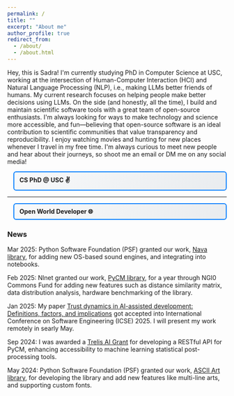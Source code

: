 ```yaml
---
permalink: /
title: ""
excerpt: "About me"
author_profile: true
redirect_from: 
  - /about/
  - /about.html
---
```

<style>
/* Consolidated styling for better cohesion */
.section-details {
  margin-left: 1em;
  margin-bottom: 1em;
}

.section-details > summary {
  cursor: pointer;
  padding: 8px 12px;
  border: 2px solid #007BFF;
  border-radius: 6px;
  background: linear-gradient(135deg, #f8f9fa 0%, #e9ecef 100%);
  font-weight: bold;
  transition: all 0.3s ease;
  display: list-item;
  list-style: none;
  position: relative;
}

.section-details > summary:hover {
  background: linear-gradient(135deg, #e3f2fd 0%, #bbdefb 100%);
  border-color: #0056b3;
  transform: translateY(-1px);
  box-shadow: 0 4px 8px rgba(0, 123, 255, 0.2);
}

.section-details > summary:before {
  /* content: "▶"; */
  position: absolute;
  left: 12px;
  transition: transform 0.3s ease;
  color: #007BFF;
  font-weight: bold;
}

.section-details[open] > summary:before {
  transform: rotate(90deg);
}

.section-details > div {
  margin-left: 1em;
  margin-top: 1em;
  padding: 1em;
  border-left: 3px solid #dee2e6;
  background-color: #f8f9fa;
}

.subsection-details {
  margin-left: 1em;
  margin-bottom: 0.5em;
}

.subsection-details > summary {
  cursor: pointer;
  padding: 6px 10px;
  border: 1px solid #6c757d;
  border-radius: 4px;
  background-color: #ffffff;
  transition: all 0.2s ease;
  font-weight: 500;
}

.subsection-details > summary:hover {
  background-color: #f1f3f4;
  border-color: #495057;
  transform: translateX(2px);
}

.subsection-details > div {
  margin-left: 1em;
  margin-top: 0.5em;
  padding: 0.75em;
  background-color: #ffffff;
  border-left: 2px solid #e9ecef;
}

.paper-button {
  display: inline-block;
  padding: 6px 12px;
  background-color: #007BFF;
  color: white;
  border-radius: 4px;
  font-size: 14px;
  text-align: center;
  cursor: pointer;
  text-decoration: none !important;
  margin-right: 8px;
  margin-bottom: 4px;
  transition: background-color 0.2s ease;
}

.paper-button:hover {
  background-color: #0056b3;
  color: white;
  text-decoration: none !important;
}
</style>

Hey, this is Sadra! I'm currently studying PhD in Computer Science at USC, working at the intersection of Human-Computer Interaction (HCI) and Natural Language Processing (NLP), i.e., making LLMs better friends of humans.
My current research focuses on helping people make better decisions using LLMs.
On the side (and honestly, all the time), I build and maintain scientific software tools with a great team of open-source enthusiasts.
I'm always looking for ways to make technology and science more accessible, and fun—believing that open-source software is an ideal contribution to scientific communities that value transparency and reproducibility.
I enjoy watching movies and hunting for new places whenever I travel in my free time.
I'm always curious to meet new people and hear about their journeys, so shoot me an email or DM me on any social media!
<details class="section-details">
<summary><b>CS PhD @ USC ✌️</b></summary><div>
The main problem I'm trying to solve is the integration of AI systems into human workflows—specifically, answering the question: "What is the core part of a task that AI cannot do, and how can AI assist humans in doing that?"
Helping humans tackle the hardest parts of their jobs—with AI as a consultant—is the overarching meta-goal of my current research.
To address this, I've explored several domains where large language models (LLMs) have been introduced but face full-integration challenges. These include software developers trusting code agents for programming, strategic decision-making in the board game Diplomacy, patients navigating conflicting medical advice, users with different knowledge backgrounds asking factual questions and researchers looking for scientific discussions in social media.
<br><br>
I'm currently in my second year and looking forward to exploring more domains to develop a taxonomy of these challenges and a framework that identifies the right interaction patterns and integration points for AI.
Throughout this journey, I've had the great opportunity to work with the Adaptive Computing Experience (ACE) Lab (Souti Chattopadhyay's lab @ GCS) and [CUTE LAB NAME] (Jonathan May's lab @ ISI).
<br><br>
You can find some of my publications below:
  <!-- Philipp's paper -->
  <details class="subsection-details">
    <summary>[ICSE25] <b>Trust dynamics in AI-assisted development: Definitions, factors, and implications,</b> <b><u>Sadra Sabouri</u></b>, Philipp Eibl, Xinyi Zhou, Morteza Ziyadi, Nenad Medvidovic, Lars Lindemann, Souti Chattopadhyay</summary><div>
    <a href="https://www.amazon.science/publications/trust-dynamics-in-ai-assisted-development-definitions-factors-and-implications" class="paper-button">Paper</a><br>
    We investigate how developers define, evaluate, and evolve trust in AI-generated code suggestions through a mixed-method study involving surveys and observations. We found that while comprehensibility and perceived correctness are key to trust decisions, developers often revise their choices, accepting only 52% of AI suggestions, highlighting the need for better real-time support and offering four validated guidelines to improve developer-AI collaboration.
  </div></details>
  <details class="subsection-details">
    <summary>[ACL25] <b>ELI-Why: Evaluating the Pedagogical Utility of Language Model Explanations,</b> Brihi Joshi, Keyu He, Sahana Ramnath, <b><u>Sadra Sabouri</u></b>, Kaitlyn Zhou, Souti Chattopadhyay, Swabha Swayamdipta, Xiang Ren</summary><div>
    <a href="https://arxiv.org/pdf/2506.14200" class="paper-button">Paper</a>
    <a href="https://github.com/INK-USC/ELI-Why" class="paper-button">Code</a>
    <a href="https://huggingface.co/collections/INK-USC/eli-why-6849086c86556f7a2dd7c686"><img src="https://img.shields.io/badge/%F0%9F%A4%97%20Hugging%20Face-Data-blue"></a><br>
    We investigate how well language models adapt explanations to learners with varying educational backgrounds using ELI-Why, a benchmark of 13.4K "Why" questions. Through two human studies, we found that GPT-4 explanations align with intended grade levels only 50% of the time and are rated 20% less suitable for learners' needs compared to layperson-curated responses, revealing limitations in their pedagogical adaptability.
  </div></details>
<br>
Always happy to chat, collaborate, or just hear what you're working on; feel free to reach out!
</div></details>
<hr>
<details class="section-details">
<summary><b>Open World Developer 🌐</b></summary><div>
Open-sourcing research in NLP has lead to breakthroughs like ChatGPT, but generative AI also makes it easier to produce convincing yet flawed content in research communities.
This poses a sense of Frankenstein-Trojan threat to scientific integrity.
Committed to open science and reproducibility, I focus on building scientific software that ensures transparency.
With a group of my friends, I co-founded <a href="https://github.com/openscilab/">OpenSciLab</a> to develop open-source tools toward this goal.
<br><br>
Below is a topic-based summary of my work, including those through OpenSciLab, dataset releases and independent projects:
  <details class="subsection-details">
    <summary>Natural Language Processing and Large Language Models</summary><div>
    <!-- exprand -->
    <!-- tocount -->
    <!-- xnum -->
      <details class="subsection-details">
      <summary>Memor: Managing and Transferring Conversational Memory Across LLMs</summary><div>
      <a href="https://github.com/openscilab/memor/"><img src="https://img.shields.io/github/stars/openscilab/memor.svg?style=social&logo=github&label=Stars"></a>
      <a href="https://github.com/openscilab/memor/"><img src="https://img.shields.io/github/forks/openscilab/memor.svg?style=social&logo=github&label=Forks"></a>
      <a href="http://pepy.tech/project/memor"><img src="http://pepy.tech/badge/memor"></a><br>
      Memor is designed to help users manage the memory of their interactions with Large Language Models (LLMs). It enables users to access and utilize the history of their conversations when prompting LLMs. That would create a more personalized and context-aware experience. Users can select specific parts of past interactions with one LLM and share them with another. By bridging the gap between isolated LLM instances, Memor revolutionizes the way users interact with AI by making transitions between models smoother.
      </div></details>
      <details class="subsection-details">
      <summary>[JAIAI] <b>naab: A ready-to-use plug-and-play corpus for Farsi,</b> <b><u>Sadra Sabouri</u></b>, Elnaz Rahmati, Soroush Gooran, Hossein Sameti</summary><div>
      <a href="https://arxiv.org/pdf/2208.13486" class="paper-button">Paper</a>
      <a href="https://huggingface.co/datasets/SLPL/naab"><img src="https://img.shields.io/badge/%F0%9F%A4%97%20Hugging%20Face-Data-blue"></a><br>
      The issue of large training data is (was at that time :D) emerging more in lower resource languages - like Farsi. We propose naab a hue cleaned and ready-to-use open-source textual corpus in Farsi. It contains about 130GB of data, 250 million paragraphs, and 15 billion words. The project name is derived from the Farsi word NAAB which means pure and high grade.
      </div></details>
      <details class="subsection-details">
      <summary>[ALP@NAACL25] <b>Parsipy: NLP toolkit for historical persian texts in Python,</b> Farhan Farsi, Parnian Fazel, Sepand Haghighi, <b><u>Sadra Sabouri</u></b>, Farzaneh Goshtasb, Nadia Hajipour, Ehsaneddin Asgari, Hossein Sameti</summary><div>
      <a href="https://aclanthology.org/2025.alp-1.17.pdf" class="paper-button">Paper</a><br>
      The study of historical languages presents unique challenges due to their complex orthographic systems, fragmentary textual evidence, and the absence of standardized digital representations of text in those languages. This work introduces an NLP toolkit designed to facilitate the analysis of historical Persian languages by offering modules for tokenization, lemmatization, part-of-speech tagging, phoneme-to-transliteration conversion, and word embedding.
      </div></details>
      <details class="subsection-details">
      <summary>[LoResMT@NAACL25] <b>PahGen: Generating Ancient Pahlavi Text via Grammar-guided Zero-shot Translation,</b> Farhan Farsi, Parnian Fazel, Farzaneh Goshtasb, Nadia Hajipour, <b><u>Sadra Sabouri</u></b>, Ehsaneddin Asgari, Hossein Sameti</summary><div>
      <a href="https://aclanthology.org/2025.loresmt-1.16.pdf" class="paper-button">Paper</a><br>
      Due to Pahlavi (middle Persian)'s limited digital presence and the scarcity of comprehensive linguistic resources, Pahlavi is at risk of extinction. This study introduces a framework to translate English text into Pahlavi. Our approach combines grammar-guided term extraction with zero-shot translation, leveraging large language models (LLMs) to generate syntactically and semantically accurate Pahlavi sentences. Finally using our framework, we generate a novel dataset of 360 expert-validated parallel English-Pahlavi texts.
      </div></details>
      <details class="subsection-details">
      <summary>[DialDoc@ACL22] <b>Docalog: Multi-document Dialogue System using Transformer-based Span Retrieval,</b> Sayed Hesam Alavian, Ali Satvaty, <b><u>Sadra Sabouri</u></b>, Ehsaneddin Asgari, Hossein Sameti</summary><div>
      <a href="https://aclanthology.org/2022.dialdoc-1.16.pdf" class="paper-button">Paper</a><br>
      This paper discusses our proposed approach, Docalog, for the DialDoc-22 (MultiDoc2Dial) shared task which was part of my BSc. thesis. Docalog, has a three-stage pipeline consisting of (1) a document retriever model, (2) an answer span prediction model, and (3) an ultimate span picker deciding on the most likely answer span, out of all predicted spans.
      </div></details>
  </div></details>
  <details class="subsection-details">
    <summary>Speech Processing</summary><div>
      <details class="subsection-details">
        <summary>Nava: OS-Native Sound Engine in Python</summary><div>
        <a href="https://github.com/openscilab/nava/"><img src="https://img.shields.io/github/stars/openscilab/nava.svg?style=social&logo=github&label=Stars"></a>
        <a href="https://github.com/openscilab/nava/"><img src="https://img.shields.io/github/forks/openscilab/nava.svg?style=social&logo=github&label=Forks"></a>
        <a href="http://pepy.tech/project/nava"><img src="http://pepy.tech/badge/nava"></a><br>
        Nava allows users to play sound in Python without any dependencies or platform restrictions. It is a cross-platform solution that runs on any operating system, including Windows, macOS, and Linux. Its lightweight and easy-to-use design makes Nava an ideal choice for developers looking to add sound functionality to their Python programs.
      </div></details>
      <details class="subsection-details">
        <summary>Sharif-Wav2Vec2.0: Wave2Vec2.0 Speech Processing Model Tailored for Farsi</summary><div>
        <a href="https://huggingface.co/SLPL/Sharif-wav2vec2"><img src="https://img.shields.io/badge/%F0%9F%A4%97%20Hugging%20Face-Model-blue"></a><br>
        The base model fine-tuned on 108 hours of Commonvoice's Farsi audio. Token set and the language models of that model changed to support special nuances of Farsi which wasn't there in English.
        More technically, we trained a 5gram using kenlm toolkit and used it in the processor which increased our accuracy on online ASR.
      </div></details>
  </div></details>
  <details class="subsection-details">
    <summary>Machine Learning (ML)</summary><div>
      <details class="subsection-details">
        <summary>PyCM: Multi-class confusion matrix library in Python</summary><div>
        <a href="https://github.com/sepandhaghighi/pycm/"><img src="https://img.shields.io/github/stars/sepandhaghighi/pycm.svg?style=social&logo=github&label=Stars"></a>
        <a href="https://github.com/sepandhaghighi/pycm/"><img src="https://img.shields.io/github/forks/sepandhaghighi/pycm.svg?style=social&logo=github&label=Forks"></a>
        <a href="http://pepy.tech/project/pycm"><img src="http://pepy.tech/badge/pycm"></a><br>
        PyCM is a tool for post-classification model evaluation that supports most class and overall statistic parameters. PyCM targeted mainly the data scientists that need a broad array of metrics for predictive models and accurate evaluation of a large variety of classifiers.
      </div></details>
  </div></details>
  <details class="subsection-details">
    <summary>Network</summary><div>
      <details class="subsection-details">
        <summary>PyRGG: Python Random Graph Generator</summary><div>
        <a href="https://github.com/sepandhaghighi/pyrgg/"><img src="https://img.shields.io/github/stars/sepandhaghighi/pyrgg.svg?style=social&logo=github&label=Stars"></a>
        <a href="https://github.com/sepandhaghighi/pyrgg/"><img src="https://img.shields.io/github/forks/sepandhaghighi/pyrgg.svg?style=social&logo=github&label=Forks"></a>
        <a href="http://pepy.tech/project/pyrgg"><img src="http://pepy.tech/badge/pyrgg"></a><br>
        PyRGG synthesizes random graph which can be useful in networks simulation. It supports multiple graph file formats, such as DIMACS-Graph files. It can generate graphs of various sizes and using different generation methods such as Erdős–Rényi-Gilbert, Erdős–Rényi, Stochastic Block Model.
      </div></details>
      <details class="subsection-details">
        <summary>IPSpot: A Python Tool to Fetch the System's IP Address</summary><div>
        <a href="https://github.com/openscilab/ipspot"><img src="https://img.shields.io/github/stars/openscilab/ipspot.svg?style=social&logo=github&label=Stars"></a>
        <a href="https://github.com/openscilab/ipspot"><img src="https://img.shields.io/github/forks/openscilab/ipspot.svg?style=social&logo=github&label=Forks"></a>
        <a href="http://pepy.tech/project/ipspot"><img src="http://pepy.tech/badge/ipspot"></a><br>
        IPSpot retrieves the system's IP address and location information. It supports public and private IPv4 and IPv6 detection using multiple API providers with a fallback mechanism for reliability.
      </div></details>
      <details class="subsection-details">
        <summary><b>Pymilo: A python library for ml I/O,</b> AmirHosein Rostami, Sepand Haghighi, <b><u>Sadra Sabouri</u></b>, Alireza Zolanvari</summary><div>
        <a href="https://arxiv.org/pdf/2501.00528" class="paper-button">Paper</a>
        <a href="https://github.com/openscilab/pymilo"><img src="https://img.shields.io/github/stars/openscilab/pymilo.svg?style=social&logo=github&label=Stars"></a>
        <a href="https://github.com/openscilab/pymilo"><img src="https://img.shields.io/github/forks/openscilab/pymilo.svg?style=social&logo=github&label=Forks"></a>
        <a href="http://pepy.tech/project/pymilo"><img src="http://pepy.tech/badge/pymilo"></a><br>
        PyMilo addresses the limitations of existing Machine Learning (ML) model storage formats by providing a transparent, reliable, and safe method for exporting and deploying trained models. Current formats, such as pickle and other binary formats, have significant problems, such as reliability, safety, and transparency issues. In contrast, PyMilo serializes ML models in a transparent non-executable format, enabling straightforward and safe model exchange.
      </div></details>
  </div></details>
  <details class="subsection-details">
    <summary>Art</summary><div>
      <details class="subsection-details">
        <summary><b>Samila: A Generative Art Generator,</b> <b><u>Sadra Sabouri</u></b>, Sepand Haghighi, Elena Masrour</summary><div>
        <a href="https://arxiv.org/pdf/2504.04298" class="paper-button">Paper</a>
        <a href="https://github.com/sepandhaghighi/samila"><img src="https://img.shields.io/github/stars/sepandhaghighi/samila.svg?style=social&logo=github&label=Stars"></a>
        <a href="https://github.com/sepandhaghighi/samila"><img src="https://img.shields.io/github/forks/sepandhaghighi/samila.svg?style=social&logo=github&label=Forks"></a>
        <a href="http://pepy.tech/project/samila"><img src="http://pepy.tech/badge/samila"></a><br>
        Samila lets you create images by randomly permuting many thousand points. The position of every single point is calculated by a formula, which has random parameters. Because of the randomness of the generation process you nearly can't reproduce any image unless you have the right seed for it. I highly encourage you to take a look at the paper if you're interested.
      </div></details>
      <details class="subsection-details">
        <summary>Art: ASCII art library for Python</summary><div>
        <a href="https://github.com/sepandhaghighi/art"><img src="https://img.shields.io/github/stars/sepandhaghighi/art.svg?style=social&logo=github&label=Stars"></a>
        <a href="https://github.com/sepandhaghighi/art"><img src="https://img.shields.io/github/forks/sepandhaghighi/art.svg?style=social&logo=github&label=Forks"></a>
        <a href="http://pepy.tech/project/art"><img src="http://pepy.tech/badge/art"></a><br>
        Art does the "smart" placement of typed special characters or letters to make a visual shape that is spread over multiple lines of text.
      </div></details>
  </div></details>
  <details class="subsection-details">
    <summary>Human Computer Interaction (HCI)</summary><div>
      <details class="subsection-details">
        <!-- Add Nafas' Paper with Studies -->
        <summary><b>Nafas: Breathing Gymnastics Application,</b> <b><u>Sadra Sabouri</u></b>, Sepand Haghighi</summary><div>
        <a href="https://github.com/sepandhaghighi/nafas"><img src="https://img.shields.io/github/stars/sepandhaghighi/nafas.svg?style=social&logo=github&label=Stars"></a>
        <a href="https://github.com/sepandhaghighi/nafas"><img src="https://img.shields.io/github/forks/sepandhaghighi/nafas.svg?style=social&logo=github&label=Forks"></a>
        <a href="http://pepy.tech/project/nafas"><img src="http://pepy.tech/badge/nafas"></a><br>
        Nafas is a collection of breathing gymnastics designed to reduce the exhaustion of long working hours with computer. With multiple breathing patterns, Nafas helps you find your way to a detoxified energetic workday and also improves your concentration by increasing the oxygen level. 
        <!-- We ran a user study to understand the library's users and tailor the features and programs to their style. -->
      </div></details>
      <details class="subsection-details">
        <summary>mytimer: A Timer for Command Line Enthusiasts</summary><div>
        <a href="https://github.com/sepandhaghighi/mytimer"><img src="https://img.shields.io/github/stars/sepandhaghighi/mytimer.svg?style=social&logo=github&label=Stars"></a>
        <a href="https://github.com/sepandhaghighi/mytimer"><img src="https://img.shields.io/github/forks/sepandhaghighi/mytimer.svg?style=social&logo=github&label=Forks"></a>
        <a href="http://pepy.tech/project/mytimer"><img src="http://pepy.tech/badge/mytimer"></a><br>
        MyTimer aims to provide a simple yet comprehensive timer for terminal users. This project allows users to set timers directly from their command line interface, making it convenient for those who spend a significant amount of time working in the terminal!
      </div></details>
  </div></details>
  <details class="subsection-details">
    <summary>Chemical Data Science</summary><div>
    <!-- Amin's paper -->
      <details class="subsection-details">
        <summary><b>Experimental dataset of electrochemical efficiency of a Direct Borohydride Fuel Cell (DBFC) with Pd/C, Pt/C and Pd decorated Ni–Co/rGO anode catalysts,</b> Sarmin Hamidi, <b><u>Sadra Sabouri</u></b>, Sepand Haghighi, Kasra Askari</summary><div>
        <a href="https://chemrxiv.org/engage/api-gateway/chemrxiv/assets/orp/resource/item/60c74a3e469df423a9f43ce2/original/experimental-dataset-of-electrochemical-efficiency-of-a-direct-borohydride-fuel-cell-dbfc-with-pd-c-pt-c-and-pd-decorated-ni-co-r-go-anode-catalysts.pdf" class="paper-button">Paper</a>
        <a href="https://github.com/ECSIM/dbfc-dataset"><img src="https://img.shields.io/github/stars/ECSIM/dbfc-dataset.svg?style=social&logo=github&label=Stars"></a>
        <a href="https://github.com/ECSIM/dbfc-dataset"><img src="https://img.shields.io/github/forks/ECSIM/dbfc-dataset.svg?style=social&logo=github&label=Forks"></a><br>
        Dataset includes Direct Borohydride Fuel Cell (DBFC) impedance and polarization test in anode with Pd/C, Pt/C and Pd decorated Ni–Co/rGO catalysts. Voltage, power density and resistance of DBFC change as a function of weight percent of Sodium Borohydride (%), applied voltage and amount of anode catalyst loading that are evaluated by polarization and impedance curves with using appropriate equivalent circuit of fuel cell.
      </div></details>
      <details class="subsection-details">
        <summary>OPEM: Open Source PEM Fuel Cell Simulation Tool</summary><div>
        <a href="https://github.com/ECSIM/opem"><img src="https://img.shields.io/github/stars/ECSIM/opem.svg?style=social&logo=github&label=Stars"></a>
        <a href="https://github.com/ECSIM/opem"><img src="https://img.shields.io/github/forks/ECSIM/opem.svg?style=social&logo=github&label=Forks"></a>
        <a href="http://pepy.tech/project/opem"><img src="http://pepy.tech/badge/opem"></a><br>
        The Open-Source PEMFC Simulation Tool (OPEM) is a modeling tool for evaluating the performance of proton exchange membrane fuel cells. This package is a combination of models (static/dynamic) that predict the optimum operating parameters of PEMFC. OPEM contained generic models that will accept as input, not only values of the operating variables such as anode and cathode feed gas, pressure and compositions, cell temperature and current density, but also cell parameters including the active area and membrane thickness.
      </div></details>
  </div></details>
  <details class="subsection-details">
    <summary>Biomedical Data Science</summary><div>
      <!-- drux -->
      <details class="subsection-details">
        <summary>OPR: Optimized Primer Design Tool</summary><div>
        <a href="https://github.com/openscilab/opr"><img src="https://img.shields.io/github/stars/openscilab/opr.svg?style=social&logo=github&label=Stars"></a>
        <a href="https://github.com/openscilab/opr"><img src="https://img.shields.io/github/forks/openscilab/opr.svg?style=social&logo=github&label=Forks"></a>
        <a href="http://pepy.tech/project/opr"><img src="http://pepy.tech/badge/opr"></a><br>
        OPR is an open-source Python package designed to simplify and streamline primer design and analysis for biologists and bioinformaticians. It enables users to design, validate, and optimize primers with ease, catering to a wide range of applications such as PCR, qPCR, and sequencing. 
      </div></details>
  </div></details>
  <details class="subsection-details">
    <summary>Environmental Data Science</summary><div>
      <details class="subsection-details">
        <summary>[AGU-WRR24] <b>Representative sample size for estimating saturated hydraulic conductivity via machine learning: A proof‐of‐concept study,</b> Amin Ahmadisharaf, Reza Nematirad, <b><u>Sadra Sabouri</u></b>, Yakov Pachepsky, Behzad Ghanbarian</summary><div>
        <a href="https://agupubs.onlinelibrary.wiley.com/doi/pdfdirect/10.1029/2023WR036783" class="paper-button">Paper</a><br>
        Machine learning is widely used across disciplines, but hydrology has often overlooked the impact of data heterogeneity and sample size. In this study, we used ~18k soil samples from the USKSAT database to analyze how training size affects ML accuracy in estimating saturated hydraulic conductivity (Ks). Using XGBoost and repeated random subsets, we found that even with large datasets, learning and validation curves didn't plateau.
      </div></details>
  </div></details>
</div></details>

### News

Mar 2025: Python Software Foundation (PSF) granted our work, [Nava library](https://github.com/openscilab/nava), for adding new OS-based sound engines, and integrating into notebooks.

Feb 2025: Nlnet granted our work, [PyCM library](https://github.com/sepandhaghighi/pycm), for a year through NGI0 Commons Fund for adding new features such as distance similarity matrix, data distribution analysis, hardware benchmarking of the library.

Jan 2025: My paper [Trust dynamics in AI-assisted development: Definitions, factors, and implications](https://www.amazon.science/publications/trust-dynamics-in-ai-assisted-development-definitions-factors-and-implications) got accepted into International Conference on Software Engineering (ICSE) 2025. I will present my work remotely in searly May.

Sep 2024: I was awarded a [Trelis AI Grant](https://trelis.com/trelis-ai-grants/) for developing a RESTful API for PyCM, enhancing accessibility to machine learning statistical post-processing tools.

May 2024: Python Software Foundation (PSF) granted our work, [ASCII Art library](https://github.com/sepandhaghighi/art), for developing the library and add new features like multi-line arts, and supporting custom fonts.
